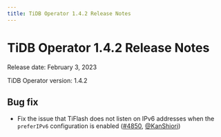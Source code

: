 ```yaml
---
title: TiDB Operator 1.4.2 Release Notes
---
```


# TiDB Operator 1.4.2 Release Notes

Release date: February 3, 2023

TiDB Operator version: 1.4.2

## Bug fix

- Fix the issue that TiFlash does not listen on IPv6 addresses when the `preferIPv6` configuration is enabled ([#4850](https://github.com/pingcap/tidb-operator/pull/4850), [@KanShiori](https://github.com/KanShiori))

